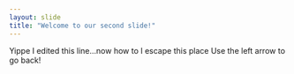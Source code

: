 ```yaml
---
layout: slide
title: "Welcome to our second slide!"
---
```

Yippe I edited this line...now how to I escape this place
Use the left arrow to go back!

